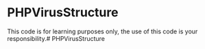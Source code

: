 # PHPVirusStructure
This code is for learning purposes only, the use of this code is your responsibility.# PHPVirusStructure
